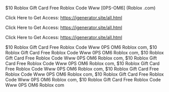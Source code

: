 $10 Roblox Gift Card Free Roblox Code Www [0PS-OM6] (Roblox .com)

Click Here to Get Access: https://igenerator.site/all.html

Click Here to Get Access: https://igenerator.site/all.html

Click Here to Get Access: https://igenerator.site/all.html

$10 Roblox Gift Card Free Roblox Code Www 0PS OM6 Roblox com, $10 Roblox Gift Card Free Roblox Code Www 0PS OM6 Roblox com, $10 Roblox Gift Card Free Roblox Code Www 0PS OM6 Roblox com, $10 Roblox Gift Card Free Roblox Code Www 0PS OM6 Roblox com, $10 Roblox Gift Card Free Roblox Code Www 0PS OM6 Roblox com, $10 Roblox Gift Card Free Roblox Code Www 0PS OM6 Roblox com, $10 Roblox Gift Card Free Roblox Code Www 0PS OM6 Roblox com, $10 Roblox Gift Card Free Roblox Code Www 0PS OM6 Roblox com
